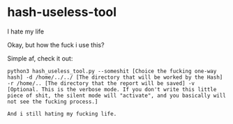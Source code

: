 # hash-useless-tool
I hate my life

Okay, but how the fuck i use this?

Simple af, check it out:
```
python3 hash_useless_tool.py --someshit [Choice the fucking one-way hash] -d /home/../../ [The directory that will be worked by the Hash] -r /home/.. [The directory that the report will be saved] -v [Optional. This is the verbose mode. If you don't write this little piece of shit, the silent mode will "activate", and you basically will not see the fucking process.]
```
`And i still hating my fucking life.`
